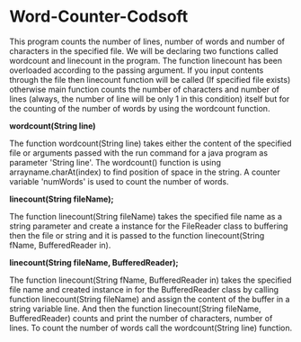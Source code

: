 # Word-Counter-Codsoft

This program counts the number of lines, number of words and number of characters in the specified file. We will be declaring two functions called wordcount and linecount in the program. The function linecount has been overloaded according to the passing argument. If you input contents through the file then linecount function will be called (If specified file exists) otherwise main function counts the number of characters and number of lines (always, the number of line will be only 1 in this condition) itself but for the counting of the number of words by using the wordcount function.

**wordcount(String line)**

The function wordcount(String line) takes either the content of the specified file or arguments passed with the run command for a java program as parameter 'String line'. The wordcount() function is using arrayname.charAt(index) to find position of space in the string.  A counter variable 'numWords' is used to count the number of words.

**linecount(String fileName);**

The function linecount(String fileName) takes the specified file name as a string parameter and create a instance for the FileReader class to buffering then the file or string and it is passed to the function linecount(String fName, BufferedReader in).

**linecount(String fileName, BufferedReader);**

The function linecount(String fName, BufferedReader in) takes the specified file name and created instance in for the BufferedReader class by calling function linecount(String fileName) and assign the content of the buffer in a string variable line. And then the function linecount(String fileName, BufferedReader) counts and print the number of characters, number of lines. To count the number of words call the wordcount(String line) function.
